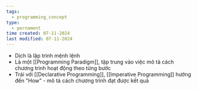 ```yaml
---
tags:
  - programming_concept
type:
  - pernament
time created: 07-11-2024
last modified: 07-11-2024
---
```

- Dịch là lập trình mệnh lệnh
- Là một [[Programming Paradigm]], tập trung vào việc mô tả cách chương trình hoạt động theo từng bước
- Trái với [[Declarative Programming]], [[Imperative Programming]] hướng đến "How" - mô tả cách chương trình đạt được kết quả  